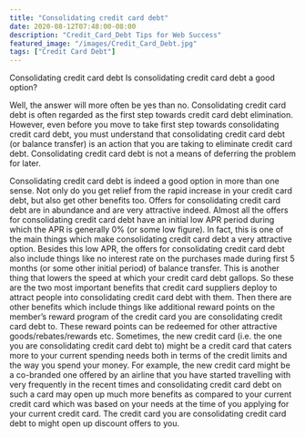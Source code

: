 ```yaml
---
title: "Consolidating credit card debt"
date: 2020-08-12T07:48:00-08:00
description: "Credit_Card_Debt Tips for Web Success"
featured_image: "/images/Credit_Card_Debt.jpg"
tags: ["Credit Card Debt"]
---
```


Consolidating credit card debt 
Is consolidating credit card debt a good option?

Well, the answer will more often be yes than no. Consolidating credit card debt is often regarded as the first step towards credit card debt elimination. However, even before you move to take first step towards consolidating credit card debt, you must understand that consolidating credit card debt (or balance transfer) is an action that you are taking to eliminate credit card debt. Consolidating credit card debt is not a means of deferring the problem for later. 

Consolidating credit card debt is indeed a good option in more than one sense. Not only do you get relief from the rapid increase in your credit card debt, but also get other benefits too. Offers for consolidating credit card debt are in abundance and are very attractive indeed. Almost all the offers for consolidating credit card debt have an initial low APR period during which the APR is generally 0% (or some low figure). In fact, this is one of the main things which make consolidating credit card debt a very attractive option. Besides this low APR, the offers for consolidating credit card debt also include things like no interest rate on the purchases made during first 5 months (or some other initial period) of balance transfer. This is another thing that lowers the speed at which your credit card debt gallops. So these are the two most important benefits that credit card suppliers deploy to attract people into consolidating credit card debt with them. Then there are other benefits which include things like additional reward points on the member’s reward program of the credit card you are consolidating credit card debt to. These reward points can be redeemed for other attractive goods/rebates/rewards etc. Sometimes, the new credit card (i.e. the one you are consolidating credit card debt to) might be a credit card that caters more to your current spending needs both in terms of the credit limits and the way you spend your money. For example, the new credit card might be a co-branded one offered by an airline that you have started travelling with very frequently in the recent times and consolidating credit card debt on such a card may open up much more benefits as compared to your current credit card which was based on your needs at the time of you applying for your current credit card. The credit card you are consolidating credit card debt to might open up discount offers to you. 

